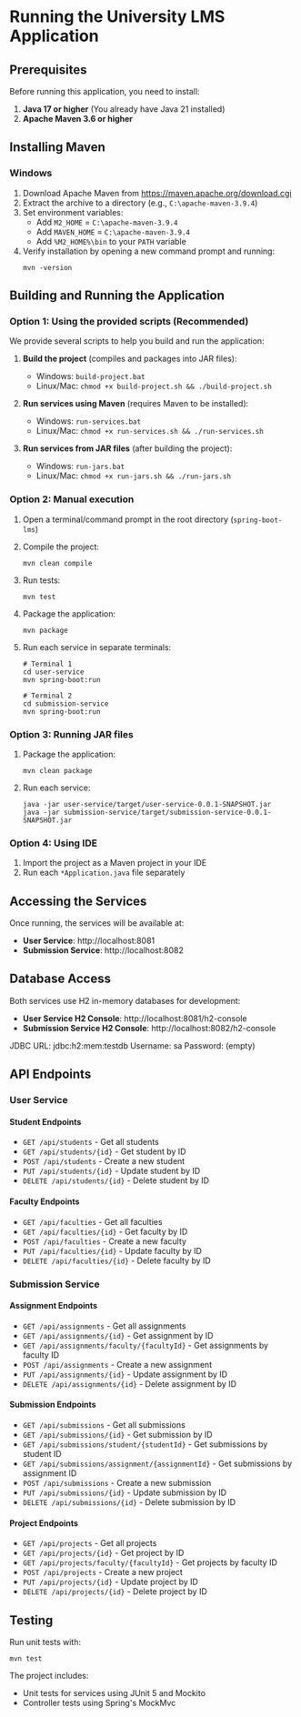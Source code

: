 # Running the University LMS Application

## Prerequisites

Before running this application, you need to install:

1. **Java 17 or higher** (You already have Java 21 installed)
2. **Apache Maven 3.6 or higher**

## Installing Maven

### Windows

1. Download Apache Maven from https://maven.apache.org/download.cgi
2. Extract the archive to a directory (e.g., `C:\apache-maven-3.9.4`)
3. Set environment variables:
   - Add `M2_HOME` = `C:\apache-maven-3.9.4`
   - Add `MAVEN_HOME` = `C:\apache-maven-3.9.4`
   - Add `%M2_HOME%\bin` to your `PATH` variable
4. Verify installation by opening a new command prompt and running:
   ```
   mvn -version
   ```

## Building and Running the Application

### Option 1: Using the provided scripts (Recommended)

We provide several scripts to help you build and run the application:

1. **Build the project** (compiles and packages into JAR files):
   - Windows: `build-project.bat`
   - Linux/Mac: `chmod +x build-project.sh && ./build-project.sh`

2. **Run services using Maven** (requires Maven to be installed):
   - Windows: `run-services.bat`
   - Linux/Mac: `chmod +x run-services.sh && ./run-services.sh`

3. **Run services from JAR files** (after building the project):
   - Windows: `run-jars.bat`
   - Linux/Mac: `chmod +x run-jars.sh && ./run-jars.sh`

### Option 2: Manual execution

1. Open a terminal/command prompt in the root directory (`spring-boot-lms`)

2. Compile the project:
   ```
   mvn clean compile
   ```

3. Run tests:
   ```
   mvn test
   ```

4. Package the application:
   ```
   mvn package
   ```

5. Run each service in separate terminals:
   ```
   # Terminal 1
   cd user-service
   mvn spring-boot:run
   
   # Terminal 2
   cd submission-service
   mvn spring-boot:run
   ```

### Option 3: Running JAR files

1. Package the application:
   ```
   mvn clean package
   ```

2. Run each service:
   ```
   java -jar user-service/target/user-service-0.0.1-SNAPSHOT.jar
   java -jar submission-service/target/submission-service-0.0.1-SNAPSHOT.jar
   ```

### Option 4: Using IDE

1. Import the project as a Maven project in your IDE
2. Run each `*Application.java` file separately

## Accessing the Services

Once running, the services will be available at:

- **User Service**: http://localhost:8081
- **Submission Service**: http://localhost:8082

## Database Access

Both services use H2 in-memory databases for development:

- **User Service H2 Console**: http://localhost:8081/h2-console
- **Submission Service H2 Console**: http://localhost:8082/h2-console

JDBC URL: jdbc:h2:mem:testdb
Username: sa
Password: (empty)

## API Endpoints

### User Service

#### Student Endpoints
- `GET /api/students` - Get all students
- `GET /api/students/{id}` - Get student by ID
- `POST /api/students` - Create a new student
- `PUT /api/students/{id}` - Update student by ID
- `DELETE /api/students/{id}` - Delete student by ID

#### Faculty Endpoints
- `GET /api/faculties` - Get all faculties
- `GET /api/faculties/{id}` - Get faculty by ID
- `POST /api/faculties` - Create a new faculty
- `PUT /api/faculties/{id}` - Update faculty by ID
- `DELETE /api/faculties/{id}` - Delete faculty by ID

### Submission Service

#### Assignment Endpoints
- `GET /api/assignments` - Get all assignments
- `GET /api/assignments/{id}` - Get assignment by ID
- `GET /api/assignments/faculty/{facultyId}` - Get assignments by faculty ID
- `POST /api/assignments` - Create a new assignment
- `PUT /api/assignments/{id}` - Update assignment by ID
- `DELETE /api/assignments/{id}` - Delete assignment by ID

#### Submission Endpoints
- `GET /api/submissions` - Get all submissions
- `GET /api/submissions/{id}` - Get submission by ID
- `GET /api/submissions/student/{studentId}` - Get submissions by student ID
- `GET /api/submissions/assignment/{assignmentId}` - Get submissions by assignment ID
- `POST /api/submissions` - Create a new submission
- `PUT /api/submissions/{id}` - Update submission by ID
- `DELETE /api/submissions/{id}` - Delete submission by ID

#### Project Endpoints
- `GET /api/projects` - Get all projects
- `GET /api/projects/{id}` - Get project by ID
- `GET /api/projects/faculty/{facultyId}` - Get projects by faculty ID
- `POST /api/projects` - Create a new project
- `PUT /api/projects/{id}` - Update project by ID
- `DELETE /api/projects/{id}` - Delete project by ID

## Testing

Run unit tests with:
```
mvn test
```

The project includes:
- Unit tests for services using JUnit 5 and Mockito
- Controller tests using Spring's MockMvc